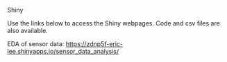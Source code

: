 Shiny

Use the links below to access the Shiny webpages. Code and csv files are also available.

EDA of sensor data: https://zdnp5f-eric-lee.shinyapps.io/sensor_data_analysis/
